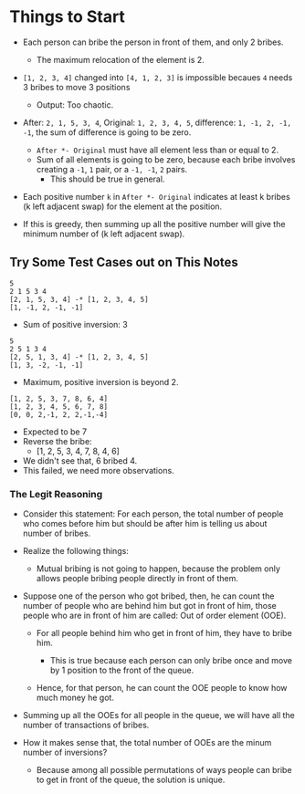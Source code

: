 # Things to Start

* Each person can bribe the person in front of them, and only 2 bribes.
  * The maximum relocation of the element is 2.

* `[1, 2, 3, 4]` changed into `[4, 1, 2, 3]` is impossible becaues `4` needs 3 bribes to move 3 positions
  * Output: Too chaotic.

* After: `2, 1, 5, 3, 4`, Original: `1, 2, 3, 4, 5`, difference: `1, -1, 2, -1, -1`, the sum of difference is going
to be zero.
  * `After *- Original` must have all element less than or equal to 2.
  * Sum of all elements is going to be zero, because each bribe involves creating a `-1`, `1` pair, or a `-1, -1`, `2`
  pairs.
    * This should be true in general.

* Each positive number `k` in `After *- Original` indicates at least k bribes (k left adjacent swap) for the element at
the position.

* If this is greedy, then summing up all the positive number will give the minimum number of (k left adjacent swap).

## Try Some Test Cases out on This Notes

```
5
2 1 5 3 4
[2, 1, 5, 3, 4] -* [1, 2, 3, 4, 5]
[1, -1, 2, -1, -1]
```

* Sum of positive inversion: 3

```
5
2 5 1 3 4
[2, 5, 1, 3, 4] -* [1, 2, 3, 4, 5]
[1, 3, -2, -1, -1]
```

* Maximum, positive inversion is beyond 2.

```
[1, 2, 5, 3, 7, 8, 6, 4]
[1, 2, 3, 4, 5, 6, 7, 8]
[0, 0, 2,-1, 2, 2,-1,-4]
```

* Expected to be 7
* Reverse the bribe:
  * [1, 2, 5, 3, 4, 7, 8, 4, 6]
* We didn't see that, 6 bribed 4.
* This failed, we need more observations. 

### The Legit Reasoning 

* Consider this statement: For each person, the total number of people who comes before him but should be after him
is telling us about number of bribes.

* Realize the following things:
  * Mutual bribing is not going to happen, because the problem only allows people bribing people directly in front of them.

* Suppose one of the person who got bribed, then, he can count the number of people who are behind him but got
in front of him, those people who are in front of him are called: Out of order element (OOE).
  
  * For all people behind him who get in front of him, they have to bribe him.
    
    * This is true because each person can only bribe once and move by 1 position to the front of the queue.
  
  * Hence, for that person, he can count the OOE people to know how much money he got.

* Summing up all the OOEs for all people in the queue, we will have all the number of transactions of bribes.

* How it makes sense that, the total number of OOEs are the minum number of inversions? 
  * Because among all possible permutations of ways people can bribe to get 
  in front of the queue, the solution is unique. 

